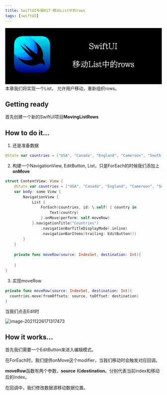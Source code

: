 ```yaml
---
title: SwiftUI专辑017-移动List中的rows
tags: [swiftUI]
---
```

![headerimg](./Header.png)
本章我们将实现一个List， 允许用户移动，重新组织rows。
<!--truncate-->
## Getting ready

首先创建一个新的SwiftUI项目**MovingListRows**

## How to do it…

1. 还是准备数据
```swift
@State var countries = ["USA", "Canada", "England", "Cameroon", "South Africa", "Mexico" , "Japan", "South Korea"]
```

2. 构建一个NavigationView, EditButton, List，只是ForEach的时候我们添加上**onMove**
```swift
struct ContentView: View {
    @State var countries = ["USA", "Canada", "England", "Cameroon", "South Africa", "Mexico" , "Japan", "South Korea"]
    var body: some View {
        NavigationView {
            List {
                ForEach(countries, id: \.self) { country in
                    Text(country)
                }.onMove(perform: self.moveRow)
            }.navigationTitle("Countries")
                .navigationBarTitleDisplayMode(.inline)
                .navigationBarItems(trailing: EditButton())
        }
    }
   
    private func moveRow(source: IndexSet, destination: Int){
            
    }
}
```

3. 实现moveRow
```swift
private func moveRow(source: IndexSet, destination: Int){	
  countries.move(fromOffsets: source, toOffset: destination)
}
```

当我们点击Edit时

![image-20211226171317473](https://tva1.sinaimg.cn/large/008i3skNly1gxrcp8ng6zj30ig0r03zb.jpg)

## How it works…

首先我们需要一个EditButton来进入编辑模式。

在ForEach时，我们提供onMove这个modifier，当我们移动时会触发对应回调。

**moveRow**函数有两个参数，**source** 和**destination**。分别代表当前index和移动后的index。

在回调中，我们修改数据源移动数据位置。
